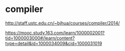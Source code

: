 # compiler

http://staff.ustc.edu.cn/~bjhua/courses/compiler/2014/

https://mooc.study.163.com/learn/1000002001?tid=1000003000#/learn/content?type=detail&id=1000034009&cid=1000031019